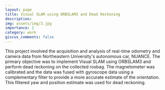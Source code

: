 ```yaml
---
layout: page
title: Visual SLAM using ORBSLAM3 and Dead Reckoning
description: 
img: assets/img/3.jpg
importance: 2
category: work
giscus_comments: false
---
```


This project involved the acquisition and analysis of real-time odometry and camera data from Northeastern University's autonomous car, NUANCE. The primary objective was to implement Visual SLAM using ORBSLAM3 and perform dead reckoning on the collected rosbag. The magnetometer was calibrated and the data was fused with gyroscope data using a complementary filter to provide a more accurate estimate of the orientation. This filtered yaw and position estimate was used for dead reckoning. 
